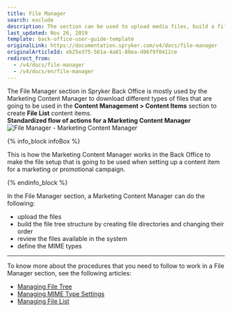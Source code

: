 ```yaml
---
title: File Manager
search: exclude
description: The section can be used to upload media files, build a file tree structure, view existing files, and set MIME types in the Back Office.
last_updated: Nov 26, 2019
template: back-office-user-guide-template
originalLink: https://documentation.spryker.com/v4/docs/file-manager
originalArticleId: eb25e375-561a-4a01-80ea-d06f9f8412ce
redirect_from:
  - /v4/docs/file-manager
  - /v4/docs/en/file-manager
---
```


The File Manager section in Spryker Back Office is mostly used by the Marketing Content Manager to download different types of files that are going to be used in the **Content Management > Content Items** section to create **File List** content items.
<br>**Standardized flow of actions for a Marketing Content Manager**
![File Manager - Marketing Content Manager](https://spryker.s3.eu-central-1.amazonaws.com/docs/User+Guides/Back+Office+User+Guides/File+Manager/file-manager-section.png)

{% info_block infoBox %}

This is how the Marketing Content Manager works in the Back Office to make the file setup that is going to be used when setting up a content item for a marketing or promotional campaign.

{% endinfo_block %}

In the File Manager section, a Marketing Content Manager can do the following:
* upload the files
* build the file tree structure by creating file directories and changing their order
* review the files available in the system
* define the MIME types

***

To know more about the procedures that you need to follow to work in a File Manager section, see the following articles:
* [Managing File Tree](/docs/scos/user/back-office-user-guides/{{page.version}}/content/file-manager/managing-file-tree.html)
* [Managing MIME Type Settings](/docs/scos/user/back-office-user-guides/{{page.version}}/administration/mime-type-settings/managing-mime-type-settings.html)
* [Managing File List](/docs/scos/user/back-office-user-guides/{{page.version}}/content/file-manager/managing-file-list.html)
